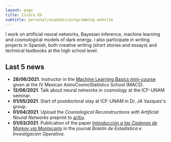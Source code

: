 ```yaml
---
layout: page
title: Isidro GV
subtitle: personal/academic/programming website
---
```


I work on artificial neural networks, Bayesian inference, machine learning and cosmological models of dark energy. I also participate in writing projects in Spanish, both creative writing (short stories and essays) and technical textbooks at the high school level.

## Last 5 news

- **28/06/2021**. Instructor in the [Machine Learning Basics mini-course](https://github.com/igomezv/MACS_2021_ML_basics_neural_networks) given at the IV Mexican AstroCosmoStatistics School (MACS).
- **12/06/2021**. Talk about neural networks in cosmology at the ICF-UNAM seminar.
- **01/05/2021**. Start of postdoctoral stay at ICF-UNAM in Dr. JA Vazquez's group.
- **01/04/2021**. Upload the *Cosmological Reconstructions with Artificial Neural Networks* preprint to [arXiv](https://arxiv.org/abs/2104.00595).
- **01/03/2021**. Publication of the paper [*Introducción a las Cadenas de Markov vía Montecarlo*](https://www.researchgate.net/publication/350485874_An_introduction_to_Markov_Chain_Monte_Carlo) in the journal *Boletín de Estadística e Investigación Operativa*. 
